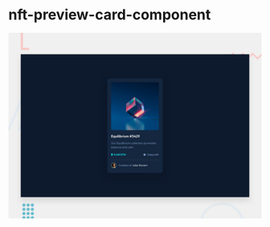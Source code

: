 # nft-preview-card-component
![Design preview for the NFT preview card component coding challenge](./desktop-preview.jpg)

